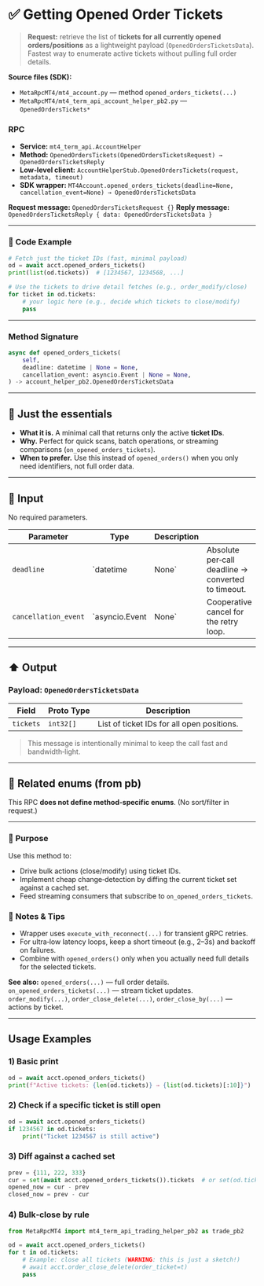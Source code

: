 # ✅ Getting Opened Order Tickets

> **Request:** retrieve the list of **tickets for all currently opened orders/positions** as a lightweight payload (`OpenedOrdersTicketsData`).
> Fastest way to enumerate active tickets without pulling full order details.

**Source files (SDK):**

* `MetaRpcMT4/mt4_account.py` — method `opened_orders_tickets(...)`
* `MetaRpcMT4/mt4_term_api_account_helper_pb2.py` — `OpenedOrdersTickets*`

### RPC

* **Service:** `mt4_term_api.AccountHelper`
* **Method:** `OpenedOrdersTickets(OpenedOrdersTicketsRequest) → OpenedOrdersTicketsReply`
* **Low‑level client:** `AccountHelperStub.OpenedOrdersTickets(request, metadata, timeout)`
* **SDK wrapper:** `MT4Account.opened_orders_tickets(deadline=None, cancellation_event=None) → OpenedOrdersTicketsData`

**Request message:** `OpenedOrdersTicketsRequest {}`
**Reply message:** `OpenedOrdersTicketsReply { data: OpenedOrdersTicketsData }`

---

### 🔗 Code Example

```python
# Fetch just the ticket IDs (fast, minimal payload)
od = await acct.opened_orders_tickets()
print(list(od.tickets))  # [1234567, 1234568, ...]

# Use the tickets to drive detail fetches (e.g., order_modify/close)
for ticket in od.tickets:
    # your logic here (e.g., decide which tickets to close/modify)
    pass
```

---

### Method Signature

```python
async def opened_orders_tickets(
    self,
    deadline: datetime | None = None,
    cancellation_event: asyncio.Event | None = None,
) -> account_helper_pb2.OpenedOrdersTicketsData
```

---

## 💬 Just the essentials

* **What it is.** A minimal call that returns only the active **ticket IDs**.
* **Why.** Perfect for quick scans, batch operations, or streaming comparisons (`on_opened_orders_tickets`).
* **When to prefer.** Use this instead of `opened_orders()` when you only need identifiers, not full order data.

---

## 🔽 Input

No required parameters.

| Parameter            | Type           | Description |                                                    |
| -------------------- | -------------- | ----------- | -------------------------------------------------- |
| `deadline`           | `datetime      | None`       | Absolute per‑call deadline → converted to timeout. |
| `cancellation_event` | `asyncio.Event | None`       | Cooperative cancel for the retry loop.             |

---

## ⬆️ Output

### Payload: `OpenedOrdersTicketsData`

| Field     | Proto Type | Description                                |
| --------- | ---------- | ------------------------------------------ |
| `tickets` | `int32[]`  | List of ticket IDs for all open positions. |

> This message is intentionally minimal to keep the call fast and bandwidth‑light.

---

## 🧱 Related enums (from pb)

This RPC **does not define method‑specific enums**. (No sort/filter in request.)

---

### 🎯 Purpose

Use this method to:

* Drive bulk actions (close/modify) using ticket IDs.
* Implement cheap change‑detection by diffing the current ticket set against a cached set.
* Feed streaming consumers that subscribe to `on_opened_orders_tickets`.

### 🧩 Notes & Tips

* Wrapper uses `execute_with_reconnect(...)` for transient gRPC retries.
* For ultra‑low latency loops, keep a short timeout (e.g., 2–3s) and backoff on failures.
* Combine with `opened_orders()` only when you actually need full details for the selected tickets.

**See also:**
`opened_orders(...)` — full order details.
`on_opened_orders_tickets(...)` — stream ticket updates.
`order_modify(...)`, `order_close_delete(...)`, `order_close_by(...)` — actions by ticket.

---

## Usage Examples

### 1) Basic print

```python
od = await acct.opened_orders_tickets()
print(f"Active tickets: {len(od.tickets)} → {list(od.tickets)[:10]}")
```

### 2) Check if a specific ticket is still open

```python
od = await acct.opened_orders_tickets()
if 1234567 in od.tickets:
    print("Ticket 1234567 is still active")
```

### 3) Diff against a cached set

```python
prev = {111, 222, 333}
cur = set(await acct.opened_orders_tickets()).tickets  # or set(od.tickets)
opened_now = cur - prev
closed_now = prev - cur
```

### 4) Bulk‑close by rule

```python
from MetaRpcMT4 import mt4_term_api_trading_helper_pb2 as trade_pb2

od = await acct.opened_orders_tickets()
for t in od.tickets:
    # Example: close all tickets (WARNING: this is just a sketch!)
    # await acct.order_close_delete(order_ticket=t)
    pass
```

